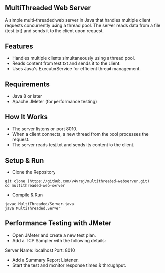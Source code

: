 ## MultiThreaded Web Server

A simple multi-threaded web server in Java that handles multiple client requests concurrently using a thread pool. The server reads data from a file (test.txt) and sends it to the client upon request.

## Features

* Handles multiple clients simultaneously using a thread pool.
* Reads content from test.txt and sends it to the client.
* Uses Java's ExecutorService for efficient thread management.

## Requirements

* Java 8 or later
* Apache JMeter (for performance testing)

## How It Works

* The server listens on port 8010.
* When a client connects, a new thread from the pool processes the request.
* The server reads test.txt and sends its content to the client.

## Setup & Run

* Clone the Repository
```
git clone (https://github.com/v4vraj/multithreaded-webserver.git)
cd multithreaded-web-server
```

* Compile & Run

```
javac MultiThreaded/Server.java
java MultiThreaded.Server
```

## Performance Testing with JMeter

* Open JMeter and create a new test plan.
* Add a TCP Sampler with the following details:

Server Name: localhost
Port: 8010

* Add a Summary Report Listener.
* Start the test and monitor response times & throughput.
